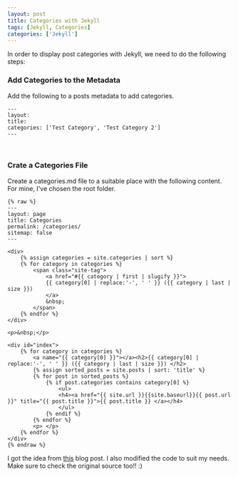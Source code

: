 ```yaml
---
layout: post
title: Categories with Jekyll
tags: [Jekyll, Categories]
categories: ['Jekyll']
---
```


In order to display post categories with Jekyll, we need to do the following steps:

### Add Categories to the Metadata
Add the following to a posts metadata to add categories.

```
---
layout: 
title: 
categories: ['Test Category', 'Test Category 2']
---
```
&nbsp;

### Crate a Categories File
Create a categories.md file to a suitable place with the following content. For mine, I've chosen the root folder.

```
{% raw %}
---
layout: page
title: Categories
permalink: /categories/
sitemap: false
---

<div>
    {% assign categories = site.categories | sort %}
    {% for category in categories %}
        <span class="site-tag">
            <a href="#{{ category | first | slugify }}">
            {{ category[0] | replace:'-', ' ' }} ({{ category | last | size }})
            </a> 
            &nbsp;
        </span>
    {% endfor %}
</div>

<p>&nbsp;</p>
   
<div id="index">
    {% for category in categories %}
        <a name="{{ category[0] }}"></a><h2>{{ category[0] | replace:'-', ' ' }} ({{ category | last | size }}) </h2>
        {% assign sorted_posts = site.posts | sort: 'title' %}
        {% for post in sorted_posts %}
            {% if post.categories contains category[0] %}
                <ul>
                <h4><a href="{{ site.url }}{{site.baseurl}}{{ post.url }}" title="{{ post.title }}">{{ post.title }} </a></h4>
                </ul>
            {% endif %}
        {% endfor %}
        <p> </p>
    {% endfor %}
</div>
{% endraw %}
```
I got the idea from [this](http://digitaldrummerj.me/blogging-on-github-part-5-adding-a-category-page/) blog post. I also modified the code to suit my needs. Make sure to check the original source too!! :)